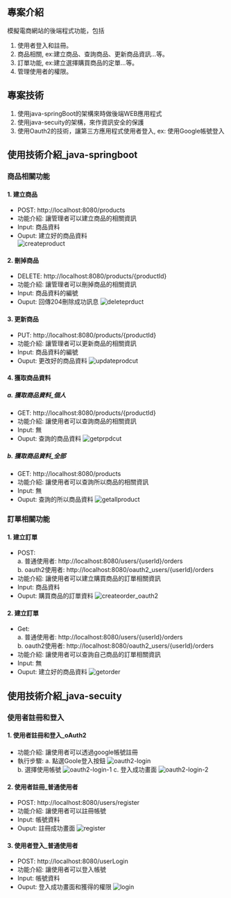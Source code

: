 ## 專案介紹
模擬電商網站的後端程式功能，包括
1. 使用者登入和註冊。
2. 商品相關, ex:建立商品、查詢商品、更新商品資訊...等。
3. 訂單功能, ex:建立選擇購買商品的定單...等。
4. 管理使用者的權限。
## 專案技術
1. 使用java-springBoot的架構來時做後端WEB應用程式
2. 使用java-secuity的架構，來作資訊安全的保護
3. 使用Oauth2的技術，讓第三方應用程式使用者登入, ex: 使用Google帳號登入

## 使用技術介紹_java-springboot
### 商品相關功能
#### 1. 建立商品
* POST: http://localhost:8080/products
* 功能介紹: 讓管理者可以建立商品的相關資訊
* Input: 商品資料
* Ouput: 建立好的商品資料  
![createproduct](https://github.com/user-attachments/assets/72db5392-7774-4b89-baa0-1d77c3560656)  
#### 2. 刪掉商品
* DELETE: http://localhost:8080/products/{productId}
* 功能介紹: 讓管理者可以刪掉商品的相關資訊
* Input: 商品資料的編號
* Ouput: 回傳204刪除成功訊息
![deleteprduct](https://github.com/user-attachments/assets/c1677301-494e-4c26-9210-ff117f25c209)
#### 3. 更新商品
* PUT: http://localhost:8080/products/{productId}
* 功能介紹: 讓管理者可以更新商品的相關資訊
* Input: 商品資料的編號
* Ouput: 更改好的商品資料
![updateprodcut](https://github.com/user-attachments/assets/68b0e3dd-0bb7-48a9-9844-937a0145b0bd)
#### 4. 獲取商品資料
##### a. 獲取商品資料_個人
* GET: http://localhost:8080/products/{productId}
* 功能介紹: 讓使用者可以查詢商品的相關資訊
* Input: 無
* Ouput: 查詢的商品資料
![getprpdcut](https://github.com/user-attachments/assets/44d2edee-0a0f-43b0-b900-ce1cfd825117)
##### b. 獲取商品資料_全部
* GET: http://localhost:8080/products
* 功能介紹: 讓使用者可以查詢所以商品的相關資訊
* Input: 無
* Ouput: 查詢的所以商品資料
![getallproduct](https://github.com/user-attachments/assets/60283cf1-3047-4165-9950-ab2a8f87a37f)
### 訂單相關功能
#### 1. 建立訂單
* POST: <br/>
a. 普通使用者: http://localhost:8080/users/{userId}/orders <br/>
b. oauth2使用者: http://localhost:8080/oauth2_users/{userId}/orders
* 功能介紹: 讓使用者可以建立購買商品的訂單相關資訊
* Input: 商品資料
* Ouput: 購買商品的訂單資料
![createorder_oauth2](https://github.com/user-attachments/assets/1e4e2907-b91c-4238-8514-c570b980e0a6)
#### 2. 建立訂單
* Get: <br/>
a. 普通使用者: http://localhost:8080/users/{userId}/orders <br/>
b. oauth2使用者: http://localhost:8080/oauth2_users/{userId}/orders
* 功能介紹: 讓使用者可以查詢自己商品的訂單相關資訊
* Input: 無
* Ouput: 建立好的商品資料
![getorder](https://github.com/user-attachments/assets/3acf81c1-b266-4179-8761-41e421a4fb7b)
## 使用技術介紹_java-secuity
### 使用者註冊和登入
#### 1. 使用者註冊和登入_oAuth2
* 功能介紹: 讓使用者可以透過google帳號註冊
* 執行步驟:
a. 點選Goole登入按鈕 ![oauth2-login](https://github.com/user-attachments/assets/12b3ebbd-f6e4-4aa8-b2c0-8b3b750cbc5c) <br/>
b. 選擇使用帳號 ![oauth2-login-1](https://github.com/user-attachments/assets/8b8a10a2-2e40-4043-9a8e-017c6803e01d)
c. 登入成功畫面 ![oauth2-login-2](https://github.com/user-attachments/assets/fb99f99a-11e6-47ad-a43e-86ea73479a89)

#### 2. 使用者註冊_普通使用者
* POST: http://localhost:8080/users/register
* 功能介紹: 讓使用者可以註冊帳號
* Input: 帳號資料
* Ouput: 註冊成功畫面
![register](https://github.com/user-attachments/assets/ec87fb1c-9c6e-4cd7-baff-ca42bc321d9b)

#### 3. 使用者登入_普通使用者
* POST: http://localhost:8080/userLogin
* 功能介紹: 讓使用者可以登入帳號
* Input: 帳號資料
* Ouput: 登入成功畫面和獲得的權限
![login](https://github.com/user-attachments/assets/acc031a9-b3df-4017-890f-d0c03c369f07)







